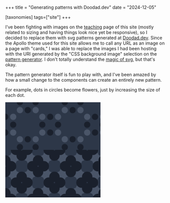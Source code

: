 +++
title = "Generating patterns with Doodad.dev" 
date = "2024-12-05"

[taxonomies] 
tags=["site"]
+++

I've been fighting with images on the [teaching](https://nonmodernist.com/teaching/) page of this site (mostly related to sizing and having things look nice yet be responsive), so I decided to replace them with svg patterns generated at [Doodad.dev](http://doodad.dev). Since the Apollo theme used for this site allows me to call any URL as an image on a page with "cards," I was able to replace the images I had been hosting with the URI generated by the "CSS background image" selection on the [pattern generator](https://doodad.dev/pattern-generator/). I don't totally understand the [magic of svg](https://developer.mozilla.org/en-US/docs/Web/SVG/Tutorial/Introduction), but that's okay.

The pattern generator itself is fun to play with, and I've been amazed by how a small change to the components can create an entirely new pattern. 

For example, dots in circles become flowers, just by increasing the size of each dot.

<img src="data:image/svg+xml,%3Csvg xmlns='http://www.w3.org/2000/svg' height='100%25' width='100%25'%3E%3Cdefs%3E%3Cpattern id='doodad' width='100' height='100' viewBox='0 0 40 40' patternUnits='userSpaceOnUse' patternTransform='rotate(45)'%3E%3Crect width='100%25' height='100%25' fill='%232d3748'/%3E%3Ccircle cx='34' cy='20' r='4' fill='%234a5568'/%3E%3Ccircle cx='6' cy='20' r='4' fill='%234a5568'/%3E%3Ccircle cx='20' cy='34' r='4' fill='%234a5568'/%3E%3Ccircle cx='20' cy='6' r='4' fill='%234a5568'/%3E%3Ccircle cx='27' cy='13' r='4' fill='%231a202c'/%3E%3Ccircle cx='13' cy='27' r='4' fill='%231a202c'/%3E%3Ccircle cx='27' cy='27' r='4' fill='%231a202c'/%3E%3Ccircle cx='13' cy='13' r='4' fill='%231a202c'/%3E%3C/pattern%3E%3C/defs%3E%3Crect fill='url(%23doodad)' height='200%25' width='200%25'/%3E%3C/svg%3E " alt="a pattern of dots arranged in circles, all in shades of blue"> <img src="data:image/svg+xml,%3Csvg xmlns='http://www.w3.org/2000/svg' height='100%25' width='100%25'%3E%3Cdefs%3E%3Cpattern id='doodad' width='73' height='73' viewBox='0 0 40 40' patternUnits='userSpaceOnUse' patternTransform='rotate(45)'%3E%3Crect width='100%25' height='100%25' fill='%232d3748'/%3E%3Ccircle cx='35' cy='20' r='9' fill='%234a5568'/%3E%3Ccircle cx='5' cy='20' r='9' fill='%234a5568'/%3E%3Ccircle cx='20' cy='35' r='9' fill='%234a5568'/%3E%3Ccircle cx='20' cy='5' r='9' fill='%234a5568'/%3E%3Ccircle cx='27' cy='13' r='9' fill='%231a202c'/%3E%3Ccircle cx='13' cy='27' r='9' fill='%231a202c'/%3E%3Ccircle cx='27' cy='27' r='9' fill='%231a202c'/%3E%3Ccircle cx='13' cy='13' r='9' fill='%231a202c'/%3E%3C/pattern%3E%3C/defs%3E%3Crect fill='url(%23doodad)' height='200%25' width='200%25'/%3E%3C/svg%3E " alt="a pattern of dots arranged to look like four-petal flowers, all in shades of blue">


